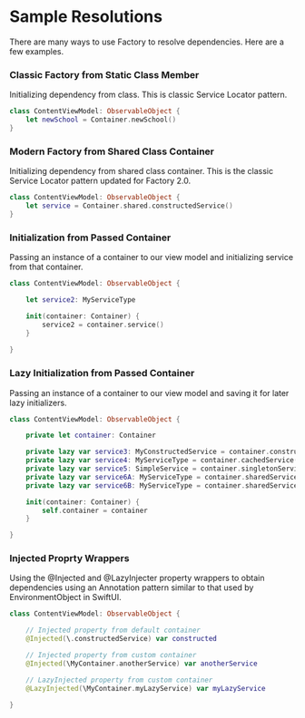 # Sample Resolutions

There are many ways to use Factory to resolve dependencies. Here are a few examples.

### Classic Factory from Static Class Member
Initializing dependency from class. This is classic Service Locator pattern.
```swift
class ContentViewModel: ObservableObject {
    let newSchool = Container.newSchool()
}
```

### Modern Factory from Shared Class Container
Initializing dependency from shared class container. This is the classic Service Locator pattern updated for Factory 2.0.
```swift
class ContentViewModel: ObservableObject {
    let service = Container.shared.constructedService()
}
```

### Initialization from Passed Container
Passing an instance of a container to our view model and initializing service from that container.
```swift
class ContentViewModel: ObservableObject {

    let service2: MyServiceType

    init(container: Container) {
        service2 = container.service()
    }
    
}
```

### Lazy Initialization from Passed Container
Passing an instance of a container to our view model and saving it for later lazy initializers.
```swift
class ContentViewModel: ObservableObject {

    private let container: Container

    private lazy var service3: MyConstructedService = container.constructedService()
    private lazy var service4: MyServiceType = container.cachedService()
    private lazy var service5: SimpleService = container.singletonService()
    private lazy var service6A: MyServiceType = container.sharedService()
    private lazy var service6B: MyServiceType = container.sharedService()

    init(container: Container) {
        self.container = container
    }

}
```

### Injected Proprty Wrappers
Using the @Injected and @LazyInjecter property wrappers to obtain dependencies using an Annotation pattern similar to that used by EnvironmentObject in SwiftUI.
```swift
class ContentViewModel: ObservableObject {

    // Injected property from default container
    @Injected(\.constructedService) var constructed

    // Injected property from custom container
    @Injected(\MyContainer.anotherService) var anotherService

    // LazyInjected property from custom container
    @LazyInjected(\MyContainer.myLazyService) var myLazyService

}
```
